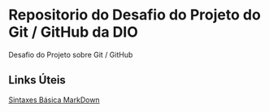 # Repositorio do Desafio do Projeto do Git / GitHub da DIO

Desafio do Projeto sobre Git / GitHub

## Links Úteis

[Sintaxes Básica MarkDown](https://www.markdownguide.org/basic-syntax/)
